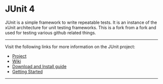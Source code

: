 # JUnit 4
JUnit is a simple framework to write repeatable tests. It is an instance of the xUnit architecture for unit testing frameworks.
This is a fork from a fork and used for testing various github related things.

*********************************************************************************************

Visit the following links for more information on the JUnit project:
* [Project](https://github.com/junit-team/junit)
* [Wiki](https://github.com/junit-team/junit/wiki)
* [Download and Install guide](https://github.com/junit-team/junit/wiki/Download-and-Install)
* [Getting Started](https://github.com/junit-team/junit/wiki/Getting-started)

*********************************************************************************************

